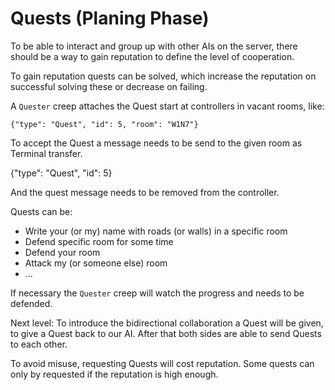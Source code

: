 # Quests (Planing Phase)

To be able to interact and group up with other AIs on the server, there should
be a way to gain reputation to define the level of cooperation.

To gain reputation quests can be solved, which increase the reputation on
successful solving these or decrease on failing.

A `Quester` creep attaches the Quest start at controllers in vacant rooms, like:

    {"type": "Quest", "id": 5, "room": "W1N7"}

To accept the Quest a message needs to be send to the given room as Terminal transfer.

   {"type": "Quest", "id": 5}

And the quest message needs to be removed from the controller.

Quests can be:
 - Write your (or my) name with roads (or walls) in a specific room
 - Defend specific room for some time
 - Defend your room
 - Attack my (or someone else) room
 - ...

If necessary the `Quester` creep will watch the progress and needs to be defended.

Next level:
To introduce the bidirectional collaboration a Quest will be given, to give
a Quest back to our AI. After that both sides are able to send Quests to each other.

To avoid misuse, requesting Quests will cost reputation. Some quests can only
by requested if the reputation is high enough.
